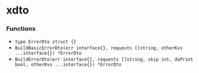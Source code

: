 # xdto

### Functions

+ `type ErrorDto struct {}`
+ `BuildBasicErrorDto(err interface{}, requests []string, otherKvs ...interface{}) *ErrorDto`
+ `BuildErrorDto(err interface{}, requests []string, skip int, doPrint bool, otherKvs ...interface{}) *ErrorDto`
